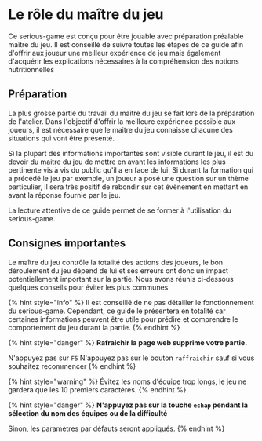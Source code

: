 # Le rôle du maître du jeu

Ce serious-game est conçu pour être jouable avec préparation préalable maître du jeu. Il est conseillé de suivre toutes les étapes de ce guide afin d'offrir aux joueur une meilleur expérience de jeu mais également d'acquérir les explications nécessaires à la compréhension des notions nutritionnelles

## Préparation

La plus grosse partie du travail du maitre du jeu se fait lors de la préparation de l'atelier. Dans l'objectif d'offrir la meilleure expérience possible aux joueurs, il est nécessaire que le maitre du jeu connaisse chacune des situations qui vont être présenté.

Si la plupart des informations importantes sont visible durant le jeu, il est du devoir du maitre du jeu de mettre en avant les informations les plus pertinente vis à vis du public qu'il a en face de lui. Si durant la formation qui a précédé le jeu par exemple, un joueur a posé une question sur un thème particulier, il sera très positif de rebondir sur cet évènement en mettant en avant la réponse fournie par le jeu.

La lecture attentive de ce guide permet de se former à l'utilisation du serious-game. 

## Consignes importantes

Le maître du jeu contrôle la totalité des actions des joueurs, le bon déroulement du jeu dépend de lui et ses erreurs ont donc un impact potentiellement important sur la partie. Nous avons réunis ci-dessous quelques conseils pour éviter les plus communes.

{% hint style="info" %}
Il est conseillé de ne pas détailler le fonctionnement du serious-game. Cependant, ce guide le présentera en totalité car certaines informations peuvent être utile pour prédire et comprendre le comportement du jeu durant la partie.
{% endhint %}

{% hint style="danger" %}
**Rafraichir la page web supprime votre partie.**

N'appuyez pas sur `F5` N'appuyez pas sur le bouton `raffraichir` sauf si vous souhaitez recommencer
{% endhint %}

{% hint style="warning" %}
Évitez les noms d'équipe trop longs, le jeu ne gardera que les 10 premiers caractères.
{% endhint %}

{% hint style="danger" %}
**N'appuyez pas sur la touche `echap` pendant la sélection du nom des équipes ou de la difficulté**

Sinon, les paramètres par défauts seront appliqués.
{% endhint %}

